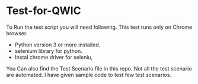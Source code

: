 # Test-for-QWIC
To Run the test script you will need following. This test runs only on Chrome browser.
  - Python version 3 or more installed.
  - selenium library for python.
  - Instal chrome driver for seleniu,
  
You Can also find the Test Scenario file in this repo. Not all the test scenario are automated. I have given sample code to test few test scenarios.
